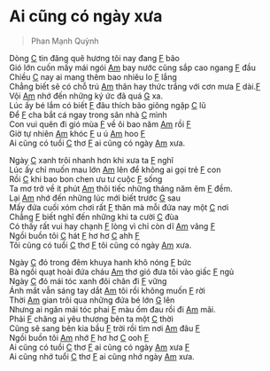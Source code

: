 # Ai cũng có ngày xưa
> Phan Mạnh Quỳnh

Dòng [C]() tin đăng quê hương tôi nay đang [F]() bão   
Gió lớn cuốn mấy mái ngói [Am]() bay nước cũng sắp cao ngang [F]() đầu   
Chiều [C]() nay ai mang thêm bao nhiêu lo [F]() lắng   
Chẳng biết sẽ có chỗ trú [Am]() thân hay thức trắng với cơn mưa [F]() dài.[F]()    
Vội [Am]() nhớ đến những ký ức đã quá [G]() xa.   
Lúc ấy bé lắm có biết [F]() đâu thích bão giông ngập [C]() lũ   
Để [F]() cha bắt cá ngay trong sân nhà [C]() mình   
Con vui quên đi gió mùa [F]() về ôi bao năm [Am]() rồi [F]()    
Giờ tự nhiên [Am]() khóc [F]() u ú [Am]() hoo [F]()    
Ai cũng có tuổi [C]() thơ [F]() ai cũng có ngày [Am]() xưa.   

Ngày [C]() xanh trôi nhanh hơn khi xưa ta [F]() nghĩ   
Lúc ấy chỉ muốn mau lớn [Am]() lên để không ai gọi trẻ [F]() con   
Rồi [C]() khi bao bon chen ưu tư cuộc [F]() sống   
Ta mơ trở về ít phút [Am]() thôi tiếc những tháng năm êm [F]() đềm.   
Lại [Am]() nhớ đến những lúc mới biết trước [G]() sau   
Mấy đứa cuối xóm chơi rất [F]() thân mà mỗi đứa nay một [C]() nơi   
Chẳng [F]() biết nghĩ đến những khi ta cười [C]() đùa    
Có thấy rất vui hay chạnh [F]() lòng vì chỉ còn dĩ [Am]() vãng [F]()    
Ngồi buồn tôi [C]() hát [F]() hơ hơ [C]() ahh [F]()    
Tôi cũng có tuổi [C]() thơ [F]() tôi cũng có ngày [Am]() xưa.   

Ngày [C]() đó trong đêm khuya hanh khô nóng [F]() bức   
Bà ngồi quạt hoài đứa cháu [Am]() thơ gió đưa tôi vào giấc [F]() ngủ   
Ngày [C]() đó mái tóc xanh đôi chân đi [F]() vững   
Ánh mắt vẫn sáng tay dắt [Am]() tôi rồi không muốn [F]() rời   
Thời [Am]() gian trôi qua những đứa bé lớn [G]() lên   
Nhưng ai ngăn mái tóc phai [F]() màu ốm đau rồi đi [Am]() mãi.   
Phải [F]() chăng ai yêu thương bên ta một [C]() thời   
Cũng sẽ sang bên kia bầu [F]() trời rồi tìm nơi [Am]() đâu [F]()   
Ngồi buồn tôi [Am]() nhớ [F]() hơ hơ [C]() ooh [F]()   
Ai cũng có tuổi [C]() thơ [F]() ai cũng có ngày [Am]() xưa [F]()   
Ai cũng nhớ tuổi [C]() thơ [F]() ai cũng nhớ ngày [Am]() xưa.   
